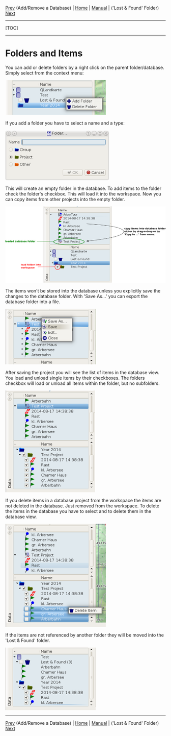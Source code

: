 [Prev](DocGisDatabaseAddRemove) (Add/Remove a Database) | [Home](Home) | [Manual](DocMain) | ('Lost & Found' Folder) [Next](DocGisDatabaseLostFound)
- - -
[TOC]
- - -

# Folders and Items

You can add or delete folders by a right click on the parent folder/database. Simply select from the context menu:

![maproom2](images/DocGisDatabaseFolderItems/maproom1.png)

If you add a folder you have to select a name and a type:

![maproom2](images/DocGisDatabaseFolderItems/maproom6.png)

This will create an empty folder in the database. To add items to the folder check the folder's checkbox. This will load it into the workspace. Now you can copy items from other projects into the empty folder.

![maproom2](images/DocGisDatabaseFolderItems/maproom3.png)

The items won't be stored into the database unless you explicitly save the changes to the database folder. With 'Save As...' you can export the database folder into a file.

![maproom2](images/DocGisDatabaseFolderItems/maproom4.png)

After saving  the project you will see the list of items in the database view. You load and unload single items by their checkboxes. The folders checkbox will  load or unload all items within the folder, but no subfolders.

![maproom2](images/DocGisDatabaseFolderItems/maproom5.png)

If you delete items in a database project from the workspace the items are not deleted in the database. Just removed from the workspace. To delete the items in the database you have to select and to delete them in the database view.

![maproom2](images/DocGisDatabaseFolderItems/maproom7.png)

If the items are not referenced by another folder they will be moved into the 'Lost & Found' folder.

![maproom2](images/DocGisDatabaseFolderItems/maproom8.png)

- - -
[Prev](DocGisDatabaseAddRemove) (Add/Remove a Database) | [Home](Home) | [Manual](DocMain) | ('Lost & Found' Folder) [Next](DocGisDatabaseLostFound)
